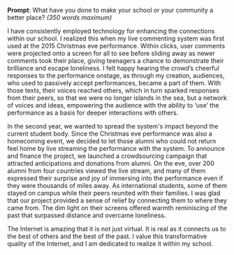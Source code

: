 **Prompt**: What have you done to make your school or your community a better place? _(350 words maximum)_

I have consistently employed technology for enhancing the connections within our school. I realized this when my live commenting system was first used at the 2015 Christmas eve performance. Within clicks, user comments were projected onto a screen for all to see before sliding away as newer comments took their place, giving teenagers a chance to demonstrate their brilliance and escape loneliness. I felt happy hearing the crowd’s cheerful responses to the performance onstage, as through my creation, audiences, who used to passively accept performances, became a part of them. With those texts, their voices reached others, which in turn sparked responses from their peers, so that we were no longer islands in the sea, but a network of voices and ideas, empowering the audience with the ability to ‘use’ the performance as a basis for deeper interactions with others.

In the second year, we wanted to spread the system's impact beyond the current student body. Since the Christmas eve performance was also a homecoming event, we decided to let those alumni who could not return feel home by live streaming the performance with the system. To announce and finance the project, we launched a crowdsourcing campaign that attracted anticipations and donations from alumni. On the eve, over 200 alumni from four countries viewed the live stream, and many of them expressed their surprise and joy of immersing into the performance even if they were thousands of miles away. As international students, some of them stayed on campus while their peers reunited with their families. I was glad that our project provided a sense of relief by connecting them to where they came from. The dim light on their screens offered warmth reminiscing of the past that surpassed distance and overcame loneliness.

The Internet is amazing that it is not just virtual. It is real as it connects us to the best of others and the best of the past. I value this transformative quality of the Internet, and I am dedicated to realize it within my school.